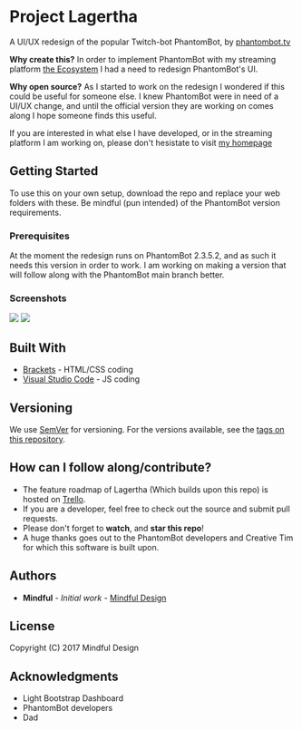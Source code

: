 # Project Lagertha

A UI/UX redesign of the popular Twitch-bot PhantomBot, by [phantombot.tv](https://phantombot.tv/)

**Why create this?** In order to implement PhantomBot with my streaming platform [the Ecosystem](http://bit.ly/MindfulG) I had a need to redesign PhantomBot's UI.

**Why open source?** As I started to work on the redesign I wondered if this could be useful for someone else. I knew PhantomBot were in need of a UI/UX change, and until the official version they are working on comes along I hope someone finds this useful.

If you are interested in what else I have developed, or in the streaming platform I am working on, please don't hesistate to visit [my homepage](http://bit.ly/MindfulG)

## Getting Started

To use this on your own setup, download the repo and replace your web folders with these. Be mindful (pun intended) of the PhantomBot version requirements.

### Prerequisites

At the moment the redesign runs on PhantomBot 2.3.5.2, and as such it needs this version in order to work. I am working on making a version that will follow along with the PhantomBot main branch better.

### Screenshots

[![](https://community.phantombot.tv/assets/uploads/files/1490803269772-upload-9f92a4a1-86dd-422d-b939-2b579a5c50dc-resized.png)](https://ryxnfw-dm2305.files.1drv.com/y4mZffoUOdmkFi-8yXR-JWct7jSqFmHR0G3NX7bxm93y5wq3LZCoCL56i-eaPxgtEZ9I2uzZx515gpYORPFoR8COYS_PIFLRRSh9X-IwrTSd-ilVM-skKqHG9ayYQKWxVuRguyWaOTm5r8BxH8mjJFuWvSUeOZfUgUjwjBW8RheLZ9qqu2O1X7tckGeG6V8V4IMRvVZc6H8k_og9EkMhwY00Q?width=1919&height=1023&cropmode=none)
[![](https://community.phantombot.tv/assets/uploads/files/1490803423426-upload-99fbf404-93bd-4ab3-be66-399203ce1a1f-resized.png)](https://community.phantombot.tv/assets/uploads/files/1490803269772-upload-9f92a4a1-86dd-422d-b939-2b579a5c50dc.png)


## Built With

* [Brackets](http://brackets.io/) - HTML/CSS coding
* [Visual Studio Code](https://code.visualstudio.com/) - JS coding

## Versioning

We use [SemVer](http://semver.org/) for versioning. For the versions available, see the [tags on this repository](https://github.com/Mindful-Design/Lagertha/tags). 

## How can I follow along/contribute?

* The feature roadmap of Lagertha (Which builds upon this repo) is hosted on [Trello](https://trello.com/b/5kni5emL/mindful-design-public).
* If you are a developer, feel free to check out the source and submit pull requests.
* Please don't forget to **watch**, and **star this repo**!
* A huge thanks goes out to the PhantomBot developers and Creative Tim for which this software is built upon.

## Authors

* **Mindful** - *Initial work* - [Mindful Design](https://github.com/Mindful-Design)

## License

Copyright (C) 2017 Mindful Design

## Acknowledgments

* Light Bootstrap Dashboard
* PhantomBot developers
* Dad
